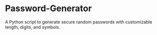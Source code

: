 # Password-Generator
A Python script to generate secure random passwords with customizable length, digits, and symbols.

